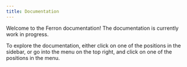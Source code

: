 ```yaml
---
title: Documentation
---
```


Welcome to the Ferron documentation! The documentation is currently work in progress.

To explore the documentation, either click on one of the positions in the sidebar, or go into the menu on the top right, and click on one of the positions in the menu.
